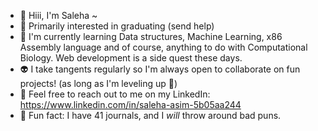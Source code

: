 - 👾 Hiii, I'm Saleha ~
- 🌚 Primarily interested in graduating (send help) 
- 🌱 I'm currently learning Data structures, Machine Learning, x86 Assembly language and of course, anything to do with Computational Biology. Web development is a side quest these days. 
- 👽 I take tangents regularly so I'm always open to collaborate on fun projects! (as long as I'm leveling up 👀) 
- 💃 Feel free to reach out to me on my LinkedIn: https://www.linkedin.com/in/saleha-asim-5b05aa244
- 🐼 Fun fact: I have 41 journals, and I *will* throw around bad puns. 

<!---
saleha-zip/saleha-zip is a ✨ special ✨ repository because its `README.md` (this file) appears on your GitHub profile.
You can click the Preview link to take a look at your changes.
--->

